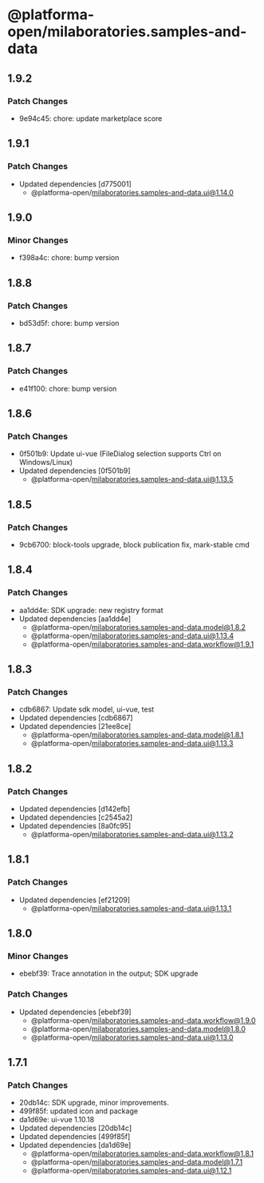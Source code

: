 # @platforma-open/milaboratories.samples-and-data

## 1.9.2

### Patch Changes

- 9e94c45: chore: update marketplace score

## 1.9.1

### Patch Changes

- Updated dependencies [d775001]
  - @platforma-open/milaboratories.samples-and-data.ui@1.14.0

## 1.9.0

### Minor Changes

- f398a4c: chore: bump version

## 1.8.8

### Patch Changes

- bd53d5f: chore: bump version

## 1.8.7

### Patch Changes

- e41f100: chore: bump version

## 1.8.6

### Patch Changes

- 0f501b9: Update ui-vue (FileDialog selection supports Ctrl on Windows/Linux)
- Updated dependencies [0f501b9]
  - @platforma-open/milaboratories.samples-and-data.ui@1.13.5

## 1.8.5

### Patch Changes

- 9cb6700: block-tools upgrade, block publication fix, mark-stable cmd

## 1.8.4

### Patch Changes

- aa1dd4e: SDK upgrade: new registry format
- Updated dependencies [aa1dd4e]
  - @platforma-open/milaboratories.samples-and-data.model@1.8.2
  - @platforma-open/milaboratories.samples-and-data.ui@1.13.4
  - @platforma-open/milaboratories.samples-and-data.workflow@1.9.1

## 1.8.3

### Patch Changes

- cdb6867: Update sdk model, ui-vue, test
- Updated dependencies [cdb6867]
- Updated dependencies [21ee8ce]
  - @platforma-open/milaboratories.samples-and-data.model@1.8.1
  - @platforma-open/milaboratories.samples-and-data.ui@1.13.3

## 1.8.2

### Patch Changes

- Updated dependencies [d142efb]
- Updated dependencies [c2545a2]
- Updated dependencies [8a0fc95]
  - @platforma-open/milaboratories.samples-and-data.ui@1.13.2

## 1.8.1

### Patch Changes

- Updated dependencies [ef21209]
  - @platforma-open/milaboratories.samples-and-data.ui@1.13.1

## 1.8.0

### Minor Changes

- ebebf39: Trace annotation in the output; SDK upgrade

### Patch Changes

- Updated dependencies [ebebf39]
  - @platforma-open/milaboratories.samples-and-data.workflow@1.9.0
  - @platforma-open/milaboratories.samples-and-data.model@1.8.0
  - @platforma-open/milaboratories.samples-and-data.ui@1.13.0

## 1.7.1

### Patch Changes

- 20db14c: SDK upgrade, minor improvements.
- 499f85f: updated icon and package
- da1d69e: ui-vue 1.10.18
- Updated dependencies [20db14c]
- Updated dependencies [499f85f]
- Updated dependencies [da1d69e]
  - @platforma-open/milaboratories.samples-and-data.workflow@1.8.1
  - @platforma-open/milaboratories.samples-and-data.model@1.7.1
  - @platforma-open/milaboratories.samples-and-data.ui@1.12.1
